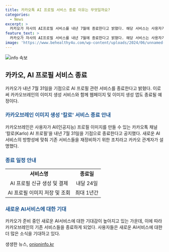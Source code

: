 ```yaml
---
title: 카카오톡 AI 프로필 서비스 종료 이유는 무엇일까요?
categories:
  - News
excerpt: >
  카카오가 자사의 AI프로필 서비스를 내년 7월에 종료한다고 밝혔다. 해당 서비스는 사용자가 990원을 결제하고 5분 후에 AI프로필 이미지를 10장 받을 수 있는 서비스였다. 또한, 웹페이지 서비스와 이미지 생성 앱인 비 디스커버도 종료될 예정이라고 한다. 이는 카카오가 새로운 AI서비스에 집중하기 위한 조처로, AI 전담조직 카나나를 신설했으며, 이러한 결정은 카카오브레인의 양수도 및 조직 통합 절차를 마무리한 뒤에 이루어졌다.
feature_text: >
  카카오가 자사의 AI프로필 서비스를 내년 7월에 종료한다고 밝혔다. 해당 서비스는 사용자가 990원을 결제하고 5분 후에 AI프로필 이미지를 10장 받을 수 있는 서비스였다. 또한, 웹페이지 서비스와 이미지 생성 앱인 비 디스커버도 종료될 예정이라고 한다. 이는 카카오가 새로운 AI서비스에 집중하기 위한 조처로, AI 전담조직 카나나를 신설했으며, 이러한 결정은 카카오브레인의 양수도 및 조직 통합 절차를 마무리한 뒤에 이루어졌다.
image: 'https://www.behealthy4u.com/wp-content/uploads/2024/06/unnamed-file.png'
---
```


<p><img src="https://www.behealthy4u.com/wp-content/uploads/2024/06/unnamed-file.png" alt="info 속보" /></p>

<h2 data-ke-size="size26">카카오, AI 프로필 서비스 종료</h2>

<p data-ke-size="size16">카카오가 내년 7월 31일을 기점으로 AI 프로필 관련 서비스를 종료한다고 밝혔다. 이로써 카카오브레인의 이미지 생성 서비스와 함께 웹페이지 및 이미지 생성 앱도 종료될 예정이다.</p>

<h3><b><span style="color: #1a5490;">카카오브레인 이미지 생성 '칼로' 서비스 종료 안내</span></b></h3>

<p data-ke-size="size16">카카오브레인은 사용자가 AI(인공지능) 프로필 이미지를 만들 수 있는 카카오톡 채널 ‘칼로(Karlo) AI 프로필’을 내년 7월 31일을 기점으로 종료한다고 공지했다. 새로운 AI서비스의 방향성에 맞춰 기존 서비스들을 재정비하기 위한 조치라고 카카오 관계자가 설명했다.</p>

<h3><b><span style="color: #1a5490;">종료 일정 안내</span></b></h3>

<table>
    <tr>
        <td style="text-align: center; height: 17px;"><b>서비스명</b></td>
        <td style="text-align: center; height: 17px;"><b>종료일</b></td>
    </tr>
    <tr>
        <td style="text-align: center; height: 17px;">AI 프로필 신규 생성 및 결제</td>
        <td style="text-align: center; height: 17px;">내달 24일</td>
    </tr>
    <tr>
        <td style="text-align: center; height: 17px;">AI 프로필 이미지 저장 및 조회</td>
        <td style="text-align: center; height: 17px;">최대 1년간</td>
    </tr>
</table>

<h3><b><span style="color: #1a5490;">새로운 AI서비스에 대한 기대</span></b></h3>

<p data-ke-size="size16">카카오가 준비 중인 새로운 AI서비스에 대한 기대감이 높아지고 있는 가운데, 이에 따라 카카오브레인의 기존 서비스들을 종료하게 되었다. 사용자들은 새로운 AI서비스에 대한 더 많은 소식을 기대하고 있다.</p>
생생한 뉴스, <a href="https://onioninfo.kr" rel="dofollow">onioninfo.kr</a>


